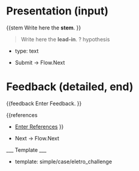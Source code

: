 # Presentation (input)

{{stem
Write here the **stem**.
}}

> Write here the **lead-in**.
? hypothesis
  * type: text

* Submit -> Flow.Next

# Feedback (detailed, end)

{{feedback
Enter Feedback.
}}

{{references
* [Enter References](References)
}}

* Next -> Flow.Next

___ Template ___

* template: simple/case/eletro_challenge
